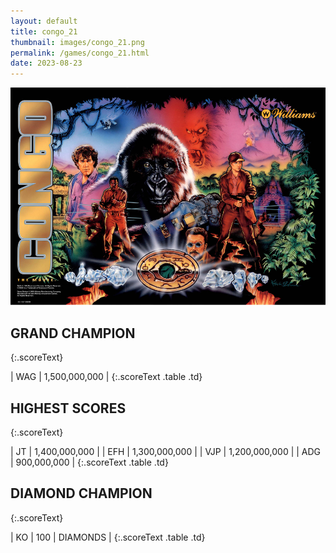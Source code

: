 ```yaml
---
layout: default
title: congo_21
thumbnail: images/congo_21.png
permalink: /games/congo_21.html
date: 2023-08-23
---
```


<img src="../images/congo_21.png" class="gameThumbnail img-fluid mx-auto align-middle"></a>
## GRAND CHAMPION
{:.scoreText}

| WAG | 1,500,000,000 | 
{:.scoreText .table .td}

## HIGHEST SCORES
{:.scoreText}

| JT | 1,400,000,000 | 
| EFH | 1,300,000,000 | 
| VJP | 1,200,000,000 | 
| ADG | 900,000,000 | 
{:.scoreText .table .td}

## DIAMOND CHAMPION
{:.scoreText}

| KO | 100 | DIAMONDS | 
{:.scoreText .table .td}
